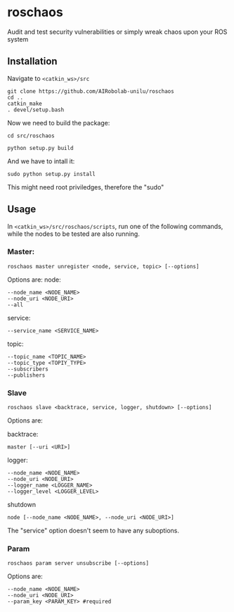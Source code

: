 # roschaos
Audit and test security vulnerabilities or simply wreak chaos upon your ROS system

## Installation

Navigate to `<catkin_ws>/src`

```
git clone https://github.com/AIRobolab-unilu/roschaos
cd ..
catkin_make
. devel/setup.bash
```
Now we need to build the package:
```
cd src/roschaos

python setup.py build
```

And we have to intall it:
```
sudo python setup.py install
```
This might need root priviledges, therefore the "sudo"

## Usage

In `<catkin_ws>/src/roschaos/scripts`, run one of the following commands, while the nodes to be tested are also running.

### Master:

`roschaos master unregister <node, service, topic> [--options]`

Options are:
node:
  ```
  --node_name <NODE_NAME>
  --node_uri <NODE_URI>
  --all
  ```
service:
  ```
  --service_name <SERVICE_NAME>
  ```
topic:
  ```
  --topic_name <TOPIC_NAME>
  --topic_type <TOPIY_TYPE>
  --subscribers 
  --publishers
  ```
  
### Slave

`roschaos slave <backtrace, service, logger, shutdown> [--options]`

Options are:

backtrace:
 ```
 master [--uri <URI>]
 ```
logger:
  ```
  --node_name <NODE_NAME>
  --node_uri <NODE_URI>
  --logger_name <LOGGER_NAME>
  --logger_level <LOGGER_LEVEL>
  ```
shutdown
  ```
  node [--node_name <NODE_NAME>, --node_uri <NODE_URI>]
  ```
The "service" option doesn't seem to have any suboptions.

### Param

`roschaos param server unsubscribe [--options]`

Options are:
  ```
  --node_name <NODE_NAME>
  --node_uri <NODE_URI>
  --param_key <PARAM_KEY> #required
  ```
  
